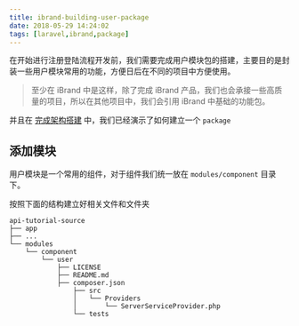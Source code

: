 ```yaml
---
title: ibrand-building-user-package
date: 2018-05-29 14:24:02
tags: [laravel,ibrand,package]
---
```


在开始进行注册登陆流程开发前，我们需要完成用户模块包的搭建，主要目的是封装一些用户模块常用的功能，方便日后在不同的项目中方便使用。

>  至少在 iBrand 中是这样，除了完成 iBrand 产品，我们也会承接一些高质量的项目，所以在其他项目中，我们会引用 iBrand 中基础的功能包。

并且在 [完成架构搭建](https://segmentfault.com/a/1190000014830550)  中，我们已经演示了如何建立一个 `package`

## 添加模块 

用户模块是一个常用的组件，对于组件我们统一放在 `modules/component` 目录下。

按照下面的结构建立好相关文件和文件夹

```
api-tutorial-source
├── app
├── ...
└── modules
    └── component
        └── user
            ├── LICENSE
            ├── README.md
            ├── composer.json
                ├── src
                │   └── Providers
                │       └── ServerServiceProvider.php
                └── tests
```
